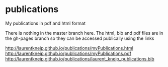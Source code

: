 # publications
My publications in pdf and html format

There is nothing in the master branch here. The html, bib and pdf files are in the gh-pages branch so they can be accessed publically using the links

http://laurentkneip.github.io/publications/myPublications.html
http://laurentkneip.github.io/publications/myPublications.pdf
http://laurentkneip.github.io/publications/laurent_kneip_publications.bib
